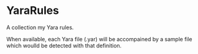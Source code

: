 # YaraRules
 
A collection my Yara rules.

When available, each Yara file (.yar) will be accompained by a sample file which woulld be detected with that definition.
